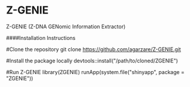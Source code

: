 # Z-GENIE
Z-GENIE (Z-DNA GENomic Information Extractor)

####Installation Instructions

#Clone the repository
git clone https://github.com/agarzare/Z-GENIE.git

#Install the package locally
devtools::install("/path/to/cloned/ZGENIE")

#Run Z-GENIE
library(ZGENIE)
runApp(system.file("shinyapp", package = "ZGENIE"))
